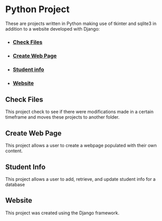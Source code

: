 
<html lang="en">
<head>
    <meta charset="UTF-8">
    <meta name="viewport" content="width=device-width, initial-scale=1.0">
</head>
<body>
   <h1>Python Project</h1> 
   <p>These are projects written in Python making
       use of tkinter and sqlite3 in addition to a website developed with Django:</p>
   <ul>
       <li><h3><a href="https://github.com/justinsmour11/Python-Projects/commit/fe62338177b5994d3d39a2277032724920dc46a7">Check Files</a></h3></li>
       <li><h3><a href="https://github.com/justinsmour11/Python-Projects/commit/19c697cd252a8854f510fa5f2ab9937481296d2b">Create Web Page</a></h3></li>
       <li><h3><a href="https://github.com/justinsmour11/Python-Projects/commit/509e3d92eba92a008fe41c0b93c26b645161ca0d">Student info</a></h3></li>
       <li><h3><a href="https://github.com/justinsmour11/Python-Projects/commit/e5350706facdba16f22fd1e52b9280899de652d2">Website</a></h3></li>
   </ul>
   <h2>Check Files</h2>
   <p>This project check to see if there were modifications made in a certain timeframe and moves these projects to another folder.</p>
   <h2>Create Web Page</h2>
   <p>This project allows a user to create a webpage populated with their own content.</p>
   <h2>Student Info</h2>
   <p>This project allows a user to add, retrieve, and update student info for a database</p>
   <h2>Website</h2>
   <p>This project was created using the Django framework.</p>
   
</body>
</html>
